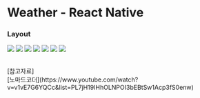 # Weather - React Native

### Layout

![](img/Loading.resized.jpg)
![](img/Sunny.resized.jpg)
![](img/Ranny.resized.jpg)
![](img/Coluds.resized.jpg)
![](img/Mist.resized.jpg)
![](img/Snowy.resized.jpg)
![](img/Thunderlight.resized.jpg)

<br />
[참고자료]<br />
[노마드코더](https://www.youtube.com/watch?v=v1vE7G6YQCc&list=PL7jH19IHhOLNPOI3bEBtSw1Acp3fS0enw)
